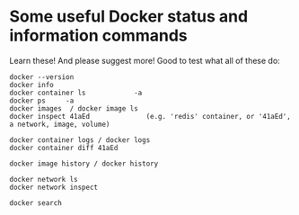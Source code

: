 # Some useful Docker status and information commands

Learn these! And please suggest more! Good to test what all of these do:

```
docker --version
docker info
docker container ls            -a
docker ps     -a
docker images  / docker image ls 
docker inspect 41aEd              (e.g. 'redis' container, or '41aEd', a network, image, volume)

docker container logs / docker logs
docker container diff 41aEd

docker image history / docker history

docker network ls
docker network inspect

docker search
```
